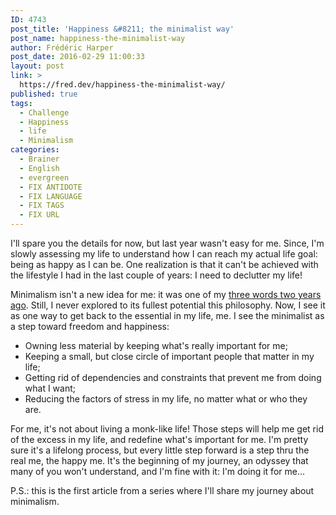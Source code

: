 ```yaml
---
ID: 4743
post_title: 'Happiness &#8211; the minimalist way'
post_name: happiness-the-minimalist-way
author: Frédéric Harper
post_date: 2016-02-29 11:00:33
layout: post
link: >
  https://fred.dev/happiness-the-minimalist-way/
published: true
tags:
  - Challenge
  - Happiness
  - life
  - Minimalism
categories:
  - Brainer
  - English
  - evergreen
  - FIX ANTIDOTE
  - FIX LANGUAGE
  - FIX TAGS
  - FIX URL
---
```

I'll spare you the details for now, but last year wasn't easy for me. Since, I'm slowly assessing my life to understand how I can reach my actual life goal: being as happy as I can be. One realization is that it can't be achieved with the lifestyle I had in the last couple of years: I need to declutter my life!

Minimalism isn't a new idea for me: it was one of my <a href="http://fred.dev/my-3-words-for-2014/">three words two years ago</a>. Still, I never explored to its fullest potential this philosophy. Now, I see it as one way to get back to the essential in my life, me. I see the minimalist as a step toward freedom and happiness:
<ul>
 	<li>Owning less material by keeping what's really important for me;</li>
 	<li>Keeping a small, but close circle of important people that matter in my life;</li>
 	<li>Getting rid of dependencies and constraints that prevent me from doing what I want;</li>
 	<li>Reducing the factors of stress in my life, no matter what or who they are.</li>
</ul>
For me, it's not about living a monk-like life! Those steps will help me get rid of the excess in my life, and redefine what's important for me. I'm pretty sure it's a lifelong process, but every little step forward is a step thru the real me, the happy me. It's the beginning of my journey, an odyssey that many of you won't understand, and I'm fine with it: I'm doing it for me...

P.S.: this is the first article from a series where I'll share my journey about minimalism.